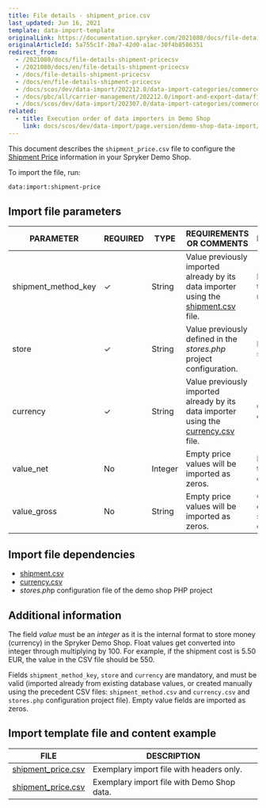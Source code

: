 ```yaml
---
title: File details - shipment_price.csv
last_updated: Jun 16, 2021
template: data-import-template
originalLink: https://documentation.spryker.com/2021080/docs/file-details-shipment-pricecsv
originalArticleId: 5a755c1f-20a7-42d0-a1ac-30f4b8586351
redirect_from:
  - /2021080/docs/file-details-shipment-pricecsv
  - /2021080/docs/en/file-details-shipment-pricecsv
  - /docs/file-details-shipment-pricecsv
  - /docs/en/file-details-shipment-pricecsv
  - /docs/scos/dev/data-import/202212.0/data-import-categories/commerce-setup/file-details-shipment-price.csv.html  
  - /docs/pbc/all/carrier-management/202212.0/import-and-export-data/file-details-shipment-price.csv.html
  - /docs/scos/dev/data-import/202307.0/data-import-categories/commerce-setup/file-details-shipment-price.csv.html
related:
  - title: Execution order of data importers in Demo Shop
    link: docs/scos/dev/data-import/page.version/demo-shop-data-import/execution-order-of-data-importers-in-demo-shop.html
---
```


This document describes the `shipment_price.csv` file to configure the [Shipment Price](/docs/scos/user/features/{{site.version}}/shipment-feature-overview.html) information in your Spryker Demo Shop.

To import the file, run:

```bash
data:import:shipment-price
```

## Import file parameters



| PARAMETER | REQUIRED | TYPE | REQUIREMENTS OR COMMENTS | DESCRIPTION |
| --- | --- | --- | --- | --- |
| shipment_method_key | &check; | String  | Value previously imported already by its data importer using the [shipment.csv](/docs/pbc/all/carrier-management/{{site.version}}/base-shop/import-and-export-data/file-details-shipment.csv.html) file.| Identifier of the shipment method. |
| store | &check; | String | Value previously defined in the *stores.php* project configuration. | Name of the store. |
| currency | &check; | String | Value previously imported already by its data importer using the [currency.csv](/docs/pbc/all/price-management/{{page.version}}/base-shop/import-and-export-data/file-details-currency.csv.html) file. | Currency ISO code. |
| value_net | No |Integer | Empty price values will be imported as zeros. | Net value of the shipment cost. |
| value_gross | No | String | Empty price values will be imported as zeros. | Gross value of the shipment cost.  |

## Import file dependencies



* [shipment.csv](/docs/pbc/all/carrier-management/{{site.version}}/base-shop/import-and-export-data/file-details-shipment.csv.html)
* [currency.csv](/docs/pbc/all/price-management/{{page.version}}/base-shop/import-and-export-data/file-details-currency.csv.html)
* *stores.ph*p configuration file of the demo shop PHP project

## Additional information

The field *value* must be an *integer* as it is the internal format to store money (currency) in the Spryker Demo Shop. Float values get converted into integer through multiplying by 100. For example, if the shipment cost is 5.50 EUR, the value in the CSV file should be 550.

Fields `shipment_method_key`, `store` and `currency` are mandatory, and must be valid (imported already from existing database values, or created manually using the precedent CSV files: `shipment_method.csv` and `currency.csv` and `stores.php` configuration project file). Empty value fields are imported as zeros.

## Import template file and content example



| FILE | DESCRIPTION |
| --- | --- |
| [shipment_price.csv](https://spryker.s3.eu-central-1.amazonaws.com/docs/Developer+Guide/Back-End/Data+Manipulation/Data+Ingestion/Data+Import/Data+Import+Categories/Commerce+Setup/Template+shipment_price.csv) | Exemplary import file with headers only. |
| [shipment_price.csv](https://spryker.s3.eu-central-1.amazonaws.com/docs/Developer+Guide/Back-End/Data+Manipulation/Data+Ingestion/Data+Import/Data+Import+Categories/Commerce+Setup/shipment_price.csv) | Exemplary import file with Demo Shop data. |
